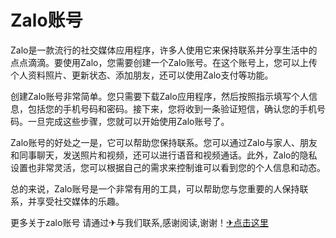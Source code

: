 # Zalo账号

Zalo是一款流行的社交媒体应用程序，许多人使用它来保持联系并分享生活中的点点滴滴。要使用Zalo，您需要创建一个Zalo账号。在这个账号上，您可以上传个人资料照片、更新状态、添加朋友，还可以使用Zalo支付等功能。

创建Zalo账号非常简单。您只需要下载Zalo应用程序，然后按照指示填写个人信息，包括您的手机号码和密码。接下来，您将收到一条验证短信，确认您的手机号码。一旦完成这些步骤，您就可以开始使用Zalo账号了。

Zalo账号的好处之一是，它可以帮助您保持联系。您可以通过Zalo与家人、朋友和同事聊天，发送照片和视频，还可以进行语音和视频通话。此外，Zalo的隐私设置也非常灵活，您可以根据自己的需求来控制谁可以看到您的个人信息和动态。

总的来说，Zalo账号是一个非常有用的工具，可以帮助您与您重要的人保持联系，并享受社交媒体的乐趣。

更多关于zalo账号 请通过✈与我们联系,感谢阅读,谢谢！[✈点击这里](https://t.me/lm999bot)